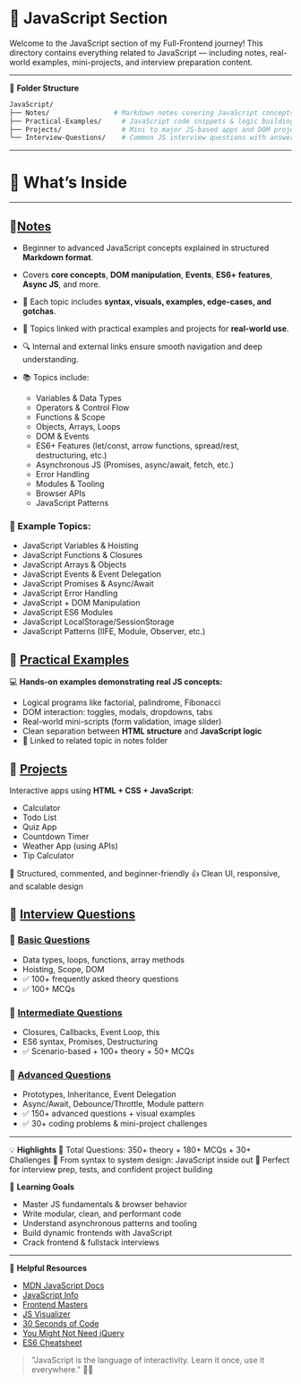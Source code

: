 # 🚀 **JavaScript Section**

Welcome to the JavaScript section of my Full-Frontend journey!
This directory contains everything related to JavaScript — including notes, real-world examples, mini-projects, and interview preparation content.

---

📁 **Folder Structure**

```bash
JavaScript/
├── Notes/                # Markdown notes covering JavaScript concepts
├── Practical-Examples/     # JavaScript code snippets & logic building
├── Projects/               # Mini to major JS-based apps and DOM projects
└── Interview-Questions/    # Common JS interview questions with answers
```

---

# 📘 **What’s Inside**

---

## 🔹[Notes](./Notes/JS_Notes.md)

* Beginner to advanced JavaScript concepts explained in structured **Markdown format**.
* Covers **core concepts**, **DOM manipulation**, **Events**, **ES6+ features**, **Async JS**, and more.
* 📌 Each topic includes **syntax, visuals, examples, edge-cases, and gotchas**.
* 📘 Topics linked with practical examples and projects for **real-world use**.
* 🔍 Internal and external links ensure smooth navigation and deep understanding.
* 📚 Topics include:

  * Variables & Data Types
  * Operators & Control Flow
  * Functions & Scope
  * Objects, Arrays, Loops
  * DOM & Events
  * ES6+ Features (let/const, arrow functions, spread/rest, destructuring, etc.)
  * Asynchronous JS (Promises, async/await, fetch, etc.)
  * Error Handling
  * Modules & Tooling
  * Browser APIs
  * JavaScript Patterns

### 📅 Example Topics:

* JavaScript Variables & Hoisting
* JavaScript Functions & Closures
* JavaScript Arrays & Objects
* JavaScript Events & Event Delegation
* JavaScript Promises & Async/Await
* JavaScript Error Handling
* JavaScript + DOM Manipulation
* JavaScript ES6 Modules
* JavaScript LocalStorage/SessionStorage
* JavaScript Patterns (IIFE, Module, Observer, etc.)

## 🔹 [Practical Examples](./Practical-Examples/)

💻 **Hands-on examples demonstrating real JS concepts:**

* Logical programs like factorial, palindrome, Fibonacci
* DOM interaction: toggles, modals, dropdowns, tabs
* Real-world mini-scripts (form validation, image slider)
* Clean separation between **HTML structure** and **JavaScript logic**
* 🔹 Linked to related topic in notes folder

## 🔹 [Projects](./Projects/)

Interactive apps using **HTML + CSS + JavaScript**:

* Calculator
* Todo List
* Quiz App
* Countdown Timer
* Weather App (using APIs)
* Tip Calculator

🔹 Structured, commented, and beginner-friendly
👍 Clean UI, responsive, and scalable design

## 🔹 [Interview Questions](./Interview-Questions/)

### 📗 [Basic Questions](./Interview-Questions/Basic_JS_Questions.md)

* Data types, loops, functions, array methods
* Hoisting, Scope, DOM
* ✅ 100+ frequently asked theory questions
* ✅ 100+ MCQs

### 📙 [Intermediate Questions](./Interview-Questions/Intermediate_JS_Questions.md)

* Closures, Callbacks, Event Loop, this
* ES6 syntax, Promises, Destructuring
* ✅ Scenario-based + 100+ theory + 50+ MCQs

### 📖 [Advanced Questions](./Interview-Questions/Advanced_JS_Questions.md)

* Prototypes, Inheritance, Event Delegation
* Async/Await, Debounce/Throttle, Module pattern
* ✅ 150+ advanced questions + visual examples
* ✅ 30+ coding problems & mini-project challenges

---

💡 **Highlights**
📘 Total Questions: 350+ theory + 180+ MCQs + 30+ Challenges
🔖 From syntax to system design: JavaScript inside out
🚀 Perfect for interview prep, tests, and confident project building

🎯 **Learning Goals**

* Master JS fundamentals & browser behavior
* Write modular, clean, and performant code
* Understand asynchronous patterns and tooling
* Build dynamic frontends with JavaScript
* Crack frontend & fullstack interviews

---

🔗 **Helpful Resources**

* [MDN JavaScript Docs](https://developer.mozilla.org/en-US/docs/Web/JavaScript)
* [JavaScript Info](https://javascript.info/)
* [Frontend Masters](https://frontendmasters.com/)
* [JS Visualizer](https://www.jsv9000.app/)
* [30 Seconds of Code](https://www.30secondsofcode.org/)
* [You Might Not Need jQuery](https://youmightnotneedjquery.com/)
* [ES6 Cheatsheet](https://github.com/DrkSephy/es6-cheatsheet)

> "JavaScript is the language of interactivity. Learn it once, use it everywhere." 🧼🚀
